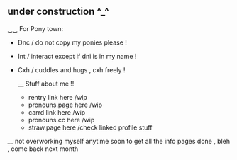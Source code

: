 ## under construction ^_^

‿‿ For Pony town:
- Dnc / do not copy my ponies please !
- Int / interact except if dni is in my name !
- Cxh / cuddles and hugs , cxh freely !


  __ Stuff about me !!
  - rentry link here /wip
  - pronouns.page here /wip
  - carrd link here /wip
  - pronouns.cc here /wip
  - straw.page here /check linked profile stuff
  

    
__ not overworking myself anytime soon to get all the info pages done , bleh , come back next month

